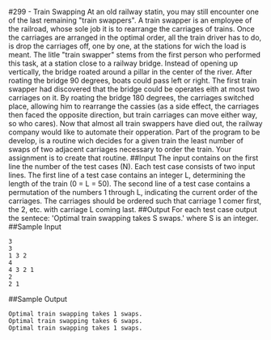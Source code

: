  #299 - Train Swapping
At an old railway statin, you may still encounter one of the last remaining "train swappers". A train swapper is an employee of the railroad, whose sole job it is to rearrange the carriages of trains.
Once the carriages are arranged in the optimal order, all the train driver has to do, is drop the carriages off, one by one, at the stations for wich the load is meant.
The litle "train swapper" stems from the first person who performed this task, at a station close to a railway bridge. Instead of opening up vertically, the bridge roated around a pillar in the center of the river. After roating the bridge 90 degrees, boats could pass left or right.
The first train swapper had discovered that the bridge could be operates eith at most two carriages on it. By roating the bridge 180 degrees, the carriages switched place, allowing him to rearrange the cassies (as a side effect, the carriages then faced the opposite direction, but train carriages can move either way, so who cares).
Now that almost all train swappers have died out, the railway company would like to automate their opperation. Part of the program to be develop, is a routine wich decides for a given train the least number of swaps of two adjacent carriages necessary to order the train. Your assignment is to create that routine.
##Input
The input contains on the first line the number of the test cases (N). Each test case consists of two input lines. The first line of a test case contains an integer L, determining the length of the train (0 = L = 50). The second line of a test case contains a permutation of the numbers 1 through L, indicating the current order of the carriages. The carriages should be ordered such that carriage 1 comer first, the 2, etc. with carriage L coming last.
##Output
For each test case output the sentece: 'Optimal train swapping takes S swaps.' where S is an integer.
##Sample Input
```
3
3
1 3 2
4
4 3 2 1
2
2 1
```
##Sample Output
```
Optimal train swapping takes 1 swaps.
Optimal train swapping takes 6 swaps.
Optimal train swapping takes 1 swaps.
```
